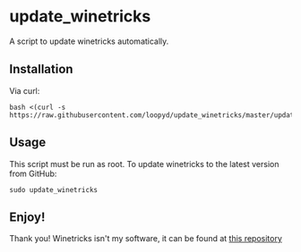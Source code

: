 # update_winetricks
A script to update winetricks automatically.

## Installation

Via curl:

```
bash <(curl -s https://raw.githubusercontent.com/loopyd/update_winetricks/master/update_winetricks)
```

## Usage

This script must be run as root.  To update winetricks to the latest version from GitHub:

```
sudo update_winetricks
```

## Enjoy!

Thank you!  Winetricks isn't my software, it can be found at [this repository](https://github.com/Winetricks/winetricks)
